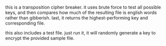 this is a transposition cipher breaker. it uses brute force to test all possible keys, and then compares how much of the resulting file is english words rather than gibberish. last, it returns the highest-performing key and corresponding file. 

this also includes a test file. just run it, it will randomly generate a key to encrypt the provided sample file.